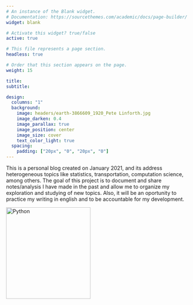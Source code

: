 ```yaml
---
# An instance of the Blank widget.
# Documentation: https://sourcethemes.com/academic/docs/page-builder/
widget: blank

# Activate this widget? true/false
active: true

# This file represents a page section.
headless: true

# Order that this section appears on the page.
weight: 15

title: 
subtitle:

design:
  columns: "1"
  background:
    image: headers/earth-3866609_1920_Pete Linforth.jpg
    image_darken: 0.4
    image_parallax: true
    image_position: center
    image_size: cover
    text_color_light: true
  spacing:
    padding: ["20px", "0", "20px", "0"]
---
```


<div class = "row">
<div class = "col-md-8">
<p>
This is a personal blog created on January 2021, and its address heterogeneous topics like statistics, transportation, computation science, among others. The goal of this project is to document and share notes/analysis I have made in the past and allow me to organize my exploration and studying of new topics. Also, it will be an oportunity to practice my writing in english and to be accountable for my development. </p>
</div>
<div class = "col-md-4">
<img src = "/media/SantiagoNoFluye.gif" alt = "Python" width = "230" height = "250">
</div>
</div>
